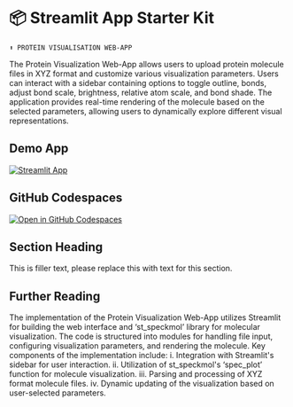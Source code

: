 # 📦 Streamlit App Starter Kit 
```
⬆️ PROTEIN VISUALISATION WEB-APP
```

The Protein Visualization Web-App allows users to upload protein molecule files in XYZ format and customize various visualization parameters. Users can interact with a sidebar containing options to toggle outline, bonds, adjust bond scale, brightness, relative atom scale, and bond shade. The application provides real-time rendering of the molecule based on the selected parameters, allowing users to dynamically explore different visual representations.

## Demo App

[![Streamlit App](https://static.streamlit.io/badges/streamlit_badge_black_white.svg)](https://app-starter-kit.streamlit.app/)

## GitHub Codespaces

[![Open in GitHub Codespaces](https://github.com/codespaces/badge.svg)](https://codespaces.new/streamlit/app-starter-kit?quickstart=1)

## Section Heading

This is filler text, please replace this with text for this section.

## Further Reading

The implementation of the Protein Visualization Web-App utilizes Streamlit for building the web interface and ‘st_speckmol’ library for molecular visualization. The code is structured into modules for handling file input, configuring visualization parameters, and rendering the molecule.
Key components of the implementation include:
i.	Integration with Streamlit's sidebar for user interaction.
ii.	Utilization of st_speckmol's ‘spec_plot’ function for molecule visualization.
iii.	Parsing and processing of XYZ format molecule files.
iv.	Dynamic updating of the visualization based on user-selected parameters.

